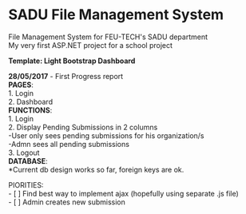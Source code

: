 # SADU File Management System
File Management System for FEU-TECH's SADU department  
My very first ASP.NET project for a school project  

**Template: Light Bootstrap Dashboard**  

**28/05/2017** - First Progress report  
  **PAGES**:  
    1. Login  
    2. Dashboard  
  **FUNCTIONS**:  
    1. Login  
    2. Display Pending Submissions in 2 columns  
      -User only sees pending submissions for his organization/s  
      -Admn sees all pending submissions  
    3. Logout  
   **DATABASE**:  
    *Current db design works so far, foreign keys are ok.  
   
   PIORITIES:  
    - [ ] Find best way to implement ajax (hopefully using separate .js file)  
    - [ ] Admin creates new submission  
    
    
